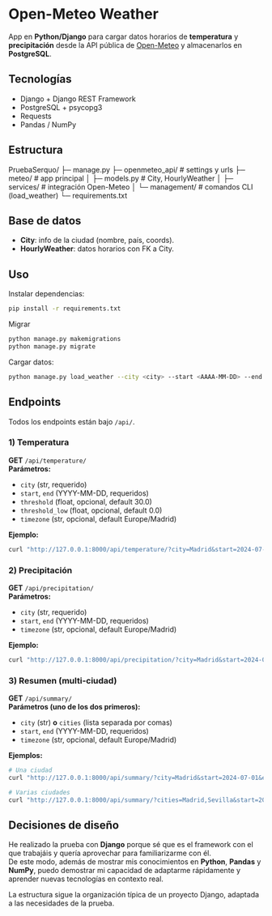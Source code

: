 # Open-Meteo Weather

App en **Python/Django** para cargar datos horarios de **temperatura** y **precipitación** desde la API pública de [Open-Meteo](https://open-meteo.com/en/docs) y almacenarlos en **PostgreSQL**.

## Tecnologías

- Django + Django REST Framework  
- PostgreSQL + psycopg3  
- Requests  
- Pandas / NumPy  

## Estructura

PruebaSerquo/
├─ manage.py
├─ openmeteo_api/ # settings y urls
├─ meteo/ # app principal
│ ├─ models.py # City, HourlyWeather
│ ├─ services/ # integración Open-Meteo
│ └─ management/ # comandos CLI (load_weather)
└─ requirements.txt


## Base de datos

- **City**: info de la ciudad (nombre, país, coords).  
- **HourlyWeather**: datos horarios con FK a City.  

## Uso

Instalar dependencias:
```bash
pip install -r requirements.txt
```

Migrar
```bash
python manage.py makemigrations
python manage.py migrate
```

Cargar datos:
```bash
python manage.py load_weather --city <city> --start <AAAA-MM-DD> --end <AAAA-MM-DD>
```

## Endpoints

Todos los endpoints están bajo `/api/`.

### 1) Temperatura
**GET** `/api/temperature/`  
**Parámetros:**
- `city` (str, requerido)
- `start`, `end` (YYYY-MM-DD, requeridos)
- `threshold` (float, opcional, default 30.0)
- `threshold_low` (float, opcional, default 0.0)
- `timezone` (str, opcional, default Europe/Madrid)

**Ejemplo:**
```bash
curl "http://127.0.0.1:8000/api/temperature/?city=Madrid&start=2024-07-01&end=2024-07-03&threshold=30"
```

### 2) Precipitación
**GET** `/api/precipitation/`  
**Parámetros:**
- `city` (str, requerido)
- `start`, `end` (YYYY-MM-DD, requeridos)
- `timezone` (str, opcional, default Europe/Madrid)

**Ejemplo:**
```bash
curl "http://127.0.0.1:8000/api/precipitation/?city=Madrid&start=2024-07-01&end=2024-07-03"
```

### 3) Resumen (multi-ciudad)
**GET** `/api/summary/`  
**Parámetros (uno de los dos primeros):**
- `city` (str) **o** `cities` (lista separada por comas)  
- `start`, `end` (YYYY-MM-DD, requeridos)  
- `timezone` (str, opcional, default Europe/Madrid)  

**Ejemplos:**
```bash
# Una ciudad
curl "http://127.0.0.1:8000/api/summary/?city=Madrid&start=2024-07-01&end=2024-07-03"

# Varias ciudades
curl "http://127.0.0.1:8000/api/summary/?cities=Madrid,Sevilla&start=2024-07-01&end=2024-07-03"
```

## Decisiones de diseño

He realizado la prueba con **Django** porque sé que es el framework con el que trabajáis y quería aprovechar para familiarizarme con él.  
De este modo, además de mostrar mis conocimientos en **Python**, **Pandas** y **NumPy**, puedo demostrar mi capacidad de adaptarme rápidamente y aprender nuevas tecnologías en contexto real.  

La estructura sigue la organización típica de un proyecto Django, adaptada a las necesidades de la prueba.
